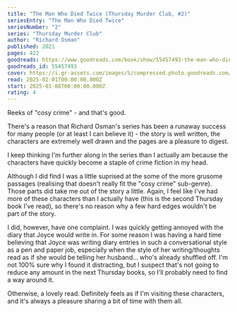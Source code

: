 ```yaml
---
title: "The Man Who Died Twice (Thursday Murder Club, #2)"
seriesEntry: "The Man Who Died Twice"
seriesNumber: "2"
series: "Thursday Murder Club"
author: "Richard Osman"
published: 2021
pages: 422
goodreads: https://www.goodreads.com/book/show/55457493-the-man-who-died-twice
goodreads_id: 55457493
cover: https://i.gr-assets.com/images/S/compressed.photo.goodreads.com/books/1616100048l/55457493._SX315_.jpg
read: 2025-02-01T00:00:00.000Z
start: 2025-01-08T00:00:00.000Z
rating: 4
---
```


Reeks of "cosy crime" - and that's good.

There's a reason that Richard Osman's series has been a runaway success for many people (or at least I can believe it) - the story is well written, the characters are extremely well drawn and the pages are a pleasure to digest.

I keep thinking I'm further along in the series than I actually am because the characters have quickly become a staple of crime fiction in my head.

Although I did find I was a little suprised at the some of the more grusome passages (realising that doesn't really fit the "cosy crime" sub-genre). Those parts did take me out of the story a little. Again, I feel like I've had more of these characters than I actually have (this is the second Thursday book I've read), so there's no reason why a few hard edges wouldn't be part of the story.

I did, however, have one complaint. I was quickly getting annoyed with the diary that Joyce would write in. For some reason I was having a hard time believing that Joyce was writing diary entries in such a conversational style as a pen and paper job, especially when the style of her writing/thoughts read as if she would be telling her husband… who's already shuffled off. I'm not 100% sure why I found it distracting, but I suspect that's not going to reduce any amount in the next Thursday books, so I'll probably need to find a way around it.

Otherwise, a lovely read. Definitely feels as if I'm visiting these characters, and it's always a pleasure sharing a bit of time with them all.
